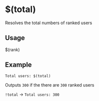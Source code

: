 # $(total)
Resolves the total numbers of ranked users

## Usage
$(rank)

## Example
    Total users: $(total)

Outputs `300` if the there are `300` ranked users

`!total` -> `Total users: 300`
